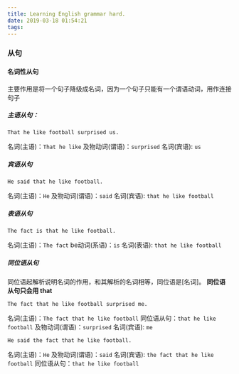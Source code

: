 ```yaml
---
title: Learning English grammar hard.
date: 2019-03-18 01:54:21
tags:
---
```



### 从句
#### 名词性从句

主要作用是将一个句子降级成名词，因为一个句子只能有一个谓语动词，用作连接句子

##### 主语从句：

```
That he like football surprised us.
```

名词(主语)：`That he like` 
及物动词(谓语)：`surprised`
名词(宾语): `us`

##### 宾语从句

```
He said that he like football.
```

名词(主语)：`He` 
及物动词(谓语)：`said`
名词(宾语): `that he like football`

##### 表语从句
```
The fact is that he like football.
```

名词(主语)：`The fact` 
be动词(系语)：`is`
名词(表语): `that he like football`

##### 同位语从句

同位语起解析说明名词的作用，和其解析的名词相等，同位语是[名词]。
**同位语从句只会用 that**

```
The fact that he like football surprised me.
```
名词(主语)：`The fact that he like football`
同位语从句：`that he like football` 
及物动词(谓语)：`surprised`
名词(宾语): `me`

```
He said the fact that he like football.
```
名词(主语)：`He`
及物动词(谓语)：`said`
名词(宾语): `the fact that he like football`
同位语从句：`that he like football` 


